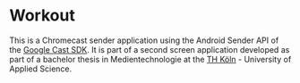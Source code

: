 # Workout

This is a Chromecast sender application using the Android Sender API of the [Google Cast SDK](https://developers.google.com/cast). It is part of a second screen application developed as part of a bachelor thesis in Medientechnologie at the [TH Köln](https://www.th-koeln.de/) - University of Applied Science.
 
